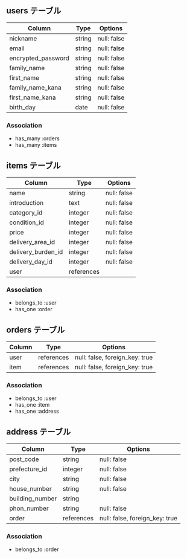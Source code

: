 ## users テーブル

| Column             | Type   | Options     |
| ------------------ | ------ | ----------- |
| nickname           | string | null: false |
| email              | string | null: false |
| encrypted_password | string | null: false |
| family_name        | string | null: false |
| first_name         | string | null: false |
| family_name_kana   | string | null: false |
| first_name_kana    | string | null: false |
| birth_day          | date   | null: false |

### Association

- has_many :orders
- has_many :items

## items テーブル

| Column             | Type       | Options     |
| ------------------ | ---------- | ----------- |
| name               | string     | null: false |
| introduction       | text       | null: false |
| category_id        | integer    | null: false |
| condition_id       | integer    | null: false |
| price              | integer    | null: false |
| delivery_area_id   | integer    | null: false |
| delivery_burden_id | integer    | null: false |
| delivery_day_id    | integer    | null: false |
| user               | references |             |

### Association

- belongs_to :user
- has_one    :order

## orders テーブル

| Column   | Type       | Options                        |
| -------- | ---------- | -------------------------------|
| user     | references | null: false, foreign_key: true |
| item     | references | null: false, foreign_key: true |

### Association

- belongs_to :user
- has_one    :item
- has_one    :address

## address テーブル

| Column          | Type       | Options                        |
| --------------- | ---------- | ------------------------------ |
| post_code       | string     | null: false                    |
| prefecture_id   | integer    | null: false                    |
| city            | string     | null: false                    |
| house_number    | string     | null: false                    |
| building_number | string     |                                |
| phon_number     | string     | null: false                    |
| order           | references | null: false, foreign_key: true |

### Association

- belongs_to     :order